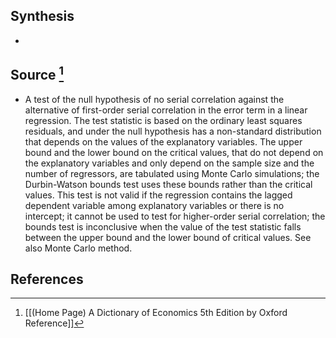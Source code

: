 ## Synthesis
- 
## Source [^1]
- A test of the null hypothesis of no serial correlation against the alternative of first-order serial correlation in the error term in a linear regression. The test statistic is based on the ordinary least squares residuals, and under the null hypothesis has a non-standard distribution that depends on the values of the explanatory variables. The upper bound and the lower bound on the critical values, that do not depend on the explanatory variables and only depend on the sample size and the number of regressors, are tabulated using Monte Carlo simulations; the Durbin-Watson bounds test uses these bounds rather than the critical values. This test is not valid if the regression contains the lagged dependent variable among explanatory variables or there is no intercept; it cannot be used to test for higher-order serial correlation; the bounds test is inconclusive when the value of the test statistic falls between the upper bound and the lower bound of critical values. See also Monte Carlo method.
## References

[^1]: [[(Home Page) A Dictionary of Economics 5th Edition by Oxford Reference]]
